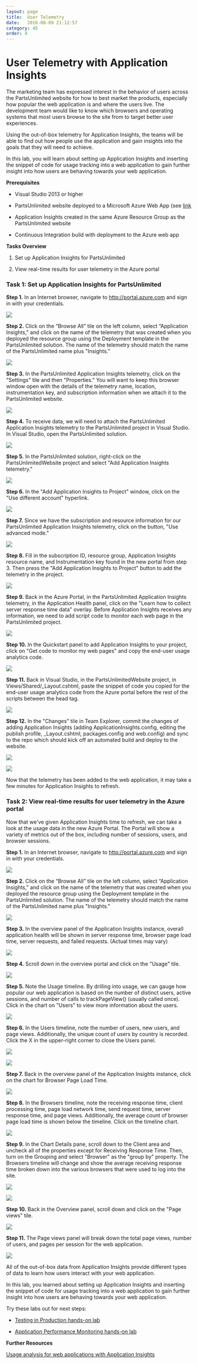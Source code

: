 ```yaml
---
layout: page
title:  User Telemetry
date:   2016-08-09 21:12:57
category: 45
order: 4
---
```


# User Telemetry with Application Insights

The marketing team has expressed interest in the behavior of users across the PartsUnlimited website for how to best market the products, especially how popular the web application is and where the users live. The development team would like to know which browsers and operating systems that most users browse to the site from to target better user experiences.  

Using the out-of-box telemetry for Application Insights, the teams will be able to find out how people use the application and gain insights into the goals that they will need to achieve. 


In this lab, you will learn about setting up Application Insights and inserting the snippet of code for usage tracking into a web application to gain further insight into how users are behaving towards your web application.

**Prerequisites**

- Visual Studio 2013 or higher

- PartsUnlimited website deployed to a Microsoft Azure Web App (see [link](https://microsoft.github.io/PartsUnlimited/core/core-deployment.html)

- Application Insights created in the same Azure Resource Group as the PartsUnlimited website

- Continuous Integration build with deployment to the Azure web app

**Tasks Overview**

1. Set up Application Insights for PartsUnlimited

2. View real-time results for user telemetry in the Azure portal

### Task 1: Set up Application Insights for PartsUnlimited
**Step 1.** In an Internet browser, navigate to <http://portal.azure.com> and
sign in with your credentials.

![](</PartsUnlimited/assets/45-telemetry/prereq-step1.png>)

**Step 2.** Click on the “Browse All” tile on the left column, select
“Application Insights,” and click on the name of the telemetry that was created when you deployed the resource group using the Deployment template in the PartsUnlimited solution. The name of the telemetry should match the name of the PartsUnlimited name plus "Insights."

![](</PartsUnlimited/assets/45-telemetry/prereq-step2.png>)

**Step 3.** In the PartsUnlimited Application Insights telemetry, click on the "Settings" tile and then "Properties." You will want to keep this browser window open with the details of the telemetry name, location, instrumentation key, and subscription information when we attach it to the PartsUnlimited website. 

![](</PartsUnlimited/assets/45-telemetry/prereq-step3.png>)

**Step 4.** To receive data, we will need to attach the PartsUnlimited Application Insights telemetry to the PartsUnlimited project in Visual Studio. In Visual Studio, open the PartsUnlimited solution. 

![](</PartsUnlimited/assets/45-telemetry/prereq-step4.png>)

**Step 5.** In the PartsUnlimited solution, right-click on the PartsUnlimitedWebsite project and select "Add Application Insights telemetry."

![](</PartsUnlimited/assets/45-telemetry/prereq-step5.png>)

**Step 6.** In the "Add Application Insights to Project" window, click on the "Use different account" hyperlink.

![](</PartsUnlimited/assets/45-telemetry/prereq-step6.png>)

**Step 7.** Since we have the subscription and resource information for our PartsUnlimited Application Insights telemetry, click on the button, "Use advanced mode." 

![](</PartsUnlimited/assets/45-telemetry/prereq-step7.png>)

**Step 8.** Fill in the subscription ID, resource group, Application Insights resource name, and Instrumentation key found in the new portal from step 3. Then press the "Add Application Insights to Project" button to add the telemetry in the project. 

![](</PartsUnlimited/assets/45-telemetry/prereq-step8.png>)


**Step 9.** Back in the Azure Portal, in the PartsUnlimited Application Insights telemetry, in the Application Health panel, click on the "Learn how to collect server response time data" overlay. Before Application Insights receives any information, we need to add script code to monitor each web page in the PartsUnlimited project. 

![](</PartsUnlimited/assets/45-telemetry/prereq-step9.png>)

**Step 10.** In the Quickstart panel to add Application Insights to your project, click on "Get code to monitor my web pages" and copy the end-user usage analytics code. 

![](</PartsUnlimited/assets/45-telemetry/prereq-step10.png>)


**Step 11.** Back in Visual Studio, in the PartsUnlimitedWebsite project, in Views/Shared/_Layout.cshtml, paste the snippet of code you copied for the end-user usage analytics code from the Azure portal before the rest of the scripts between the head tag. 

![](</PartsUnlimited/assets/45-telemetry/prereq-step11.png>)

**Step 12.** In the "Changes" tile in Team Explorer, commit the changes of adding Application Insights (adding ApplicationInsights.config, editing the publish profile, _Layout.cshtml, packages.config and web.config) and sync to the repo which should kick off an automated build and deploy to the website. 

![](</PartsUnlimited/assets/45-telemetry/prereq-step12a.png>)

![](</PartsUnlimited/assets/45-telemetry/prereq-step12b.png>)

Now that the telemetry has been added to the web application, it may take a few minutes for Application Insights to refresh.

### Task 2: View real-time results for user telemetry in the Azure portal

Now that we've given Application Insights time to refresh, we can take a look at the usage data in the new Azure Portal. The Portal will show a variety of metrics out of the box, including number of sessions, users, and browser sessions. 

**Step 1.** In an Internet browser, navigate to <http://portal.azure.com> and
sign in with your credentials.

![](</PartsUnlimited/assets/45-telemetry/prereq-step1.png>)

**Step 2.** Click on the “Browse All” tile on the left column, select
“Application Insights,” and click on the name of the telemetry that was created when you deployed the resource group using the Deployment template in the PartsUnlimited solution. The name of the telemetry should match the name of the PartsUnlimited name plus "Insights."

![](</PartsUnlimited/assets/45-telemetry/prereq-step2.png>)

**Step 3.** In the overview panel of the Application Insights instance, overall application health will be shown in server response time, browser page load time, server requests, and failed requests. (Actual times may vary)

![](</PartsUnlimited/assets/45-telemetry/task2step3.png>)

**Step 4.** Scroll down in the overview portal and click on the "Usage" tile. 

![](</PartsUnlimited/assets/45-telemetry/task2step4.png>)

**Step 5.** Note the Usage timeline. By drilling into usage, we can gauge how popular our web application is based on the number of distinct users, active sessions, and number of calls to trackPageView() (usually called once). Click in the chart on "Users" to view more information about the users. 

![](</PartsUnlimited/assets/45-telemetry/task2step5.png>)

**Step 6.** In the Users timeline, note the number of users, new users, and page views. Additionally, the unique count of users by country is recorded. Click the X in the upper-right corner to close the Users panel.  

![](</PartsUnlimited/assets/45-telemetry/task2step6.png>)

![](</PartsUnlimited/assets/45-telemetry/task2step6b.png>)

**Step 7.** Back in the overview panel of the Application Insights instance, click on the chart for Browser Page Load Time.

![](</PartsUnlimited/assets/45-telemetry/task2step7.png>)

**Step 8.** In the Browsers timeline, note the receiving response time, client processing time, page load network time, send request time, server response time, and page views. Additionally, the average count of browser page load time is shown below the timeline. Click on the timeline chart. 

![](</PartsUnlimited/assets/45-telemetry/task2step8.png>)

**Step 9.** In the Chart Details pane, scroll down to the Client area and uncheck all of the properties except for Receiving Response Time. Then, turn on the Grouping and select "Browser" as the "group by" property. The Browsers timeline will change and show the average receiving response time broken down into the various browsers that were used to log into the site. 

![](</PartsUnlimited/assets/45-telemetry/task2step9.png>)

![](</PartsUnlimited/assets/45-telemetry/task2step9b.png>)

**Step 10.** Back in the Overview panel, scroll down and click on the "Page views" tile. 

![](</PartsUnlimited/assets/45-telemetry/task2step10.png>)

**Step 11.** The Page views panel will break down the total page views, number of users, and pages per session for the web application.

![](</PartsUnlimited/assets/45-telemetry/task2step11.png>)

All of the out-of-box data from Application Insights provide different types of data to learn how users interact with your web application. 

In this lab, you learned about setting up Application Insights and inserting the snippet of code for usage tracking into a web application to gain further insight into how users are behaving towards your web application.

Try these labs out for next steps:

- [Testing in Production hands-on lab](http://microsoft.github.io/PartsUnlimited/45/45-testing-production.html)

- [Application Performance Monitoring hands-on lab](http://microsoft.github.io/PartsUnlimited/45/45-apm.html)

**Further Resources**

[Usage analysis for web applications with Application Insights](https://azure.microsoft.com/en-us/documentation/articles/app-insights-web-track-usage/)